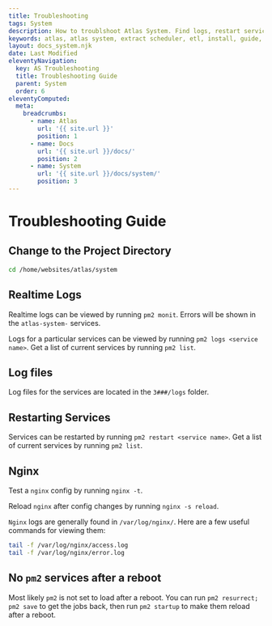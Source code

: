 ```yaml
---
title: Troubleshooting
tags: System
description: How to troublshoot Atlas System. Find logs, restart services and debug.
keywords: atlas, atlas system, extract scheduler, etl, install, guide, ubuntu server, troubleshooting
layout: docs_system.njk
date: Last Modified
eleventyNavigation:
  key: AS Troubleshooting
  title: Troubleshooting Guide
  parent: System
  order: 6
eleventyComputed:
  meta:
    breadcrumbs:
      - name: Atlas
        url: '{{ site.url }}'
        position: 1
      - name: Docs
        url: '{{ site.url }}/docs/'
        position: 2
      - name: System
        url: '{{ site.url }}/docs/system/'
        position: 3
---
```


# Troubleshooting Guide

## Change to the Project Directory

```bash
cd /home/websites/atlas/system
```

## Realtime Logs

Realtime logs can be viewed by running `pm2 monit`. Errors will be shown in the `atlas-system-` services.

Logs for a particular services can be viewed by running `pm2 logs <service name>`. Get a list of current services by running `pm2 list`.

## Log files

Log files for the services are located in the `3###/logs` folder.

## Restarting Services

Services can be restarted by running `pm2 restart <service name>`. Get a list of current services by running `pm2 list`.

## Nginx

Test a `nginx` config by running `nginx -t`.

Reload `nginx` after config changes by running `nginx -s reload`.

`Nginx` logs are generally found in `/var/log/nginx/`. Here are a few useful commands for viewing them:

```bash
tail -f /var/log/nginx/access.log
tail -f /var/log/nginx/error.log
```

## No `pm2` services after a reboot

Most likely `pm2` is not set to load after a reboot. You can run `pm2 resurrect; pm2 save` to get the jobs back, then run `pm2 startup` to make them reload after a reboot.
